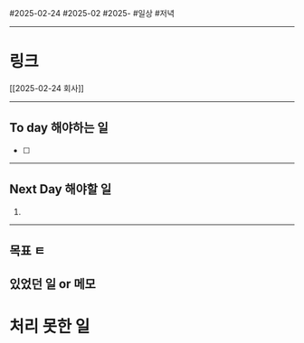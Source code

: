 #2025-02-24 #2025-02 #2025-
#일상 #저녁 

-------
# 링크
[[2025-02-24 회사]]

---
## To day 해야하는 일
- [ ] 

---
## Next Day 해야할 일
1. 

---

## 목표 ㅌ


## 있었던 일  or 메모


# 처리 못한 일